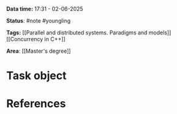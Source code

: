 **Data time:** 17:31 - 02-06-2025

**Status**: #note #youngling 

**Tags:** [[Parallel and distributed systems. Paradigms and models]] [[Concurrency in C++]]

**Area**: [[Master's degree]]
# Task object


# References